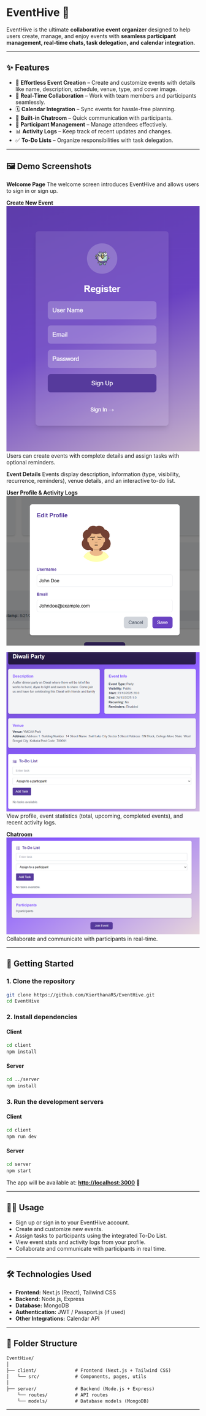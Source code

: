 # EventHive 🎉

EventHive is the ultimate **collaborative event organizer** designed to help users create, manage, and enjoy events with **seamless participant management, real-time chats, task delegation, and calendar integration**.

---

## ✨ Features

* 📅 **Effortless Event Creation** – Create and customize events with details like name, description, schedule, venue, type, and cover image.
* 🤝 **Real-Time Collaboration** – Work with team members and participants seamlessly.
* 🗓️ **Calendar Integration** – Sync events for hassle-free planning.
* 💬 **Built-in Chatroom** – Quick communication with participants.
* 👥 **Participant Management** – Manage attendees effectively.
* 📊 **Activity Logs** – Keep track of recent updates and changes.
* ✅ **To-Do Lists** – Organize responsibilities with task delegation.

---

## 🖼️ Demo Screenshots

**Welcome Page**
The welcome screen introduces EventHive and allows users to sign in or sign up.

**Create New Event**
![Create New Event](./Images/img2.png)
Users can create events with complete details and assign tasks with optional reminders.

**Event Details**
Events display description, information (type, visibility, recurrence, reminders), venue details, and an interactive to-do list.

**User Profile & Activity Logs**
![User Profile](./Images/img5.png)


![Activity Logs](./Images/img6.png)
View profile, event statistics (total, upcoming, completed events), and recent activity logs.

**Chatroom**
![Chatroom](./Images/img7.png)
Collaborate and communicate with participants in real-time.

---

## 🚀 Getting Started

### 1. Clone the repository

```bash
git clone https://github.com/KierthanaRS/EventHive.git
cd EventHive
```

### 2. Install dependencies

#### Client

```bash
cd client
npm install
```

#### Server

```bash
cd ../server
npm install
```

### 3. Run the development servers

#### Client

```bash
cd client
npm run dev
```

#### Server

```bash
cd server
npm start
```

The app will be available at: **[http://localhost:3000](http://localhost:3000)** 🎯

---

## 👩‍💻 Usage

* Sign up or sign in to your EventHive account.
* Create and customize new events.
* Assign tasks to participants using the integrated To-Do List.
* View event stats and activity logs from your profile.
* Collaborate and communicate with participants in real time.

---

## 🛠️ Technologies Used

* **Frontend:** Next.js (React), Tailwind CSS
* **Backend:** Node.js, Express
* **Database:** MongoDB
* **Authentication:** JWT / Passport.js (if used)
* **Other Integrations:** Calendar API

---

## 📂 Folder Structure

```
EventHive/
│
├── client/              # Frontend (Next.js + Tailwind CSS)
│   └── src/             # Components, pages, utils
│
├── server/              # Backend (Node.js + Express)
    └── routes/          # API routes
    └── models/          # Database models (MongoDB)

```

---
